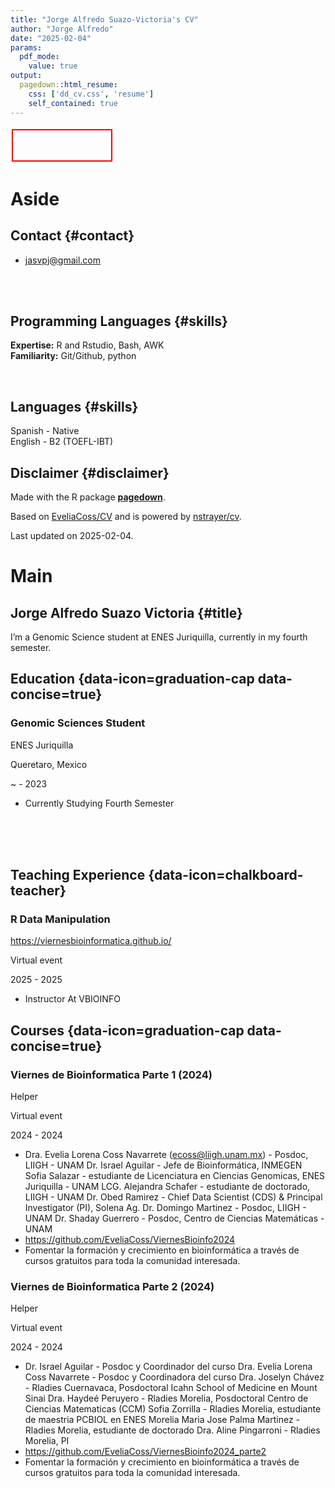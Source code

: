 ```yaml
---
title: "Jorge Alfredo Suazo-Victoria's CV"
author: "Jorge Alfredo"
date: "2025-02-04"
params:
  pdf_mode:
    value: true
output:
  pagedown::html_resume:
    css: ['dd_cv.css', 'resume']
    self_contained: true
---
```


<style type="text/css">
#GIANT-BUTTON {
  background-color: unset; /* Green */
  border: 2px red solid;
  color: white;
  padding: 15px 32px;
  text-align: center;
  text-decoration: none;
  display: inline-block;
  font-size: 16px;
  margin: 4px 2px;
  cursor: pointer;
}

</style>
<a href = "https://3lconejo.github.io/posts/cv.html"><button id="GIANT-BUTTON">ESTILIZADO</button></a>





<style>
:root{
  --decorator-outer-offset-left: -6.5px;
}
</style>


Aside
================================================================================






Contact {#contact}
--------------------------------------------------------------------------------

- <i class='fa fa-envelope'></i> jasvpj@gmail.com

<br>
<br>

Programming Languages {#skills}
--------------------------------------------------------------------------------

<b>Expertise:</b> R and Rstudio, Bash, AWK <br><b>Familiarity:</b> Git/Github, python

<br>

Languages {#skills}
--------------------------------------------------------------------------------

 Spanish - Native <br>
 English - B2 (TOEFL-IBT) <br>



Disclaimer {#disclaimer}
--------------------------------------------------------------------------------

Made with the R package [**pagedown**](https://github.com/rstudio/pagedown). 

Based on [EveliaCoss/CV](https://github.com/EveliaCoss/CV) and is powered by [nstrayer/cv](https://github.com/nstrayer/cv).

Last updated on 2025-02-04.



Main
================================================================================

Jorge Alfredo Suazo Victoria {#title}
--------------------------------------------------------------------------------

I’m a Genomic Science student at ENES Juriquilla, currently in my fourth semester.



Education {data-icon=graduation-cap data-concise=true}
--------------------------------------------------------------------------------

### Genomic Sciences Student

ENES Juriquilla

Queretaro, Mexico

~ - 2023

- Currently Studying Fourth Semester




<!-- These breaks just force a new page so section doesnt get cut off -->
<br>
<br>
<br>

Teaching Experience {data-icon=chalkboard-teacher}
--------------------------------------------------------------------------------

### R Data Manipulation

https://viernesbioinformatica.github.io/

Virtual event

2025 - 2025

- Instructor At VBIOINFO




Courses {data-icon=graduation-cap data-concise=true}
--------------------------------------------------------------------------------

### Viernes de Bioinformatica Parte 1 (2024)

Helper

Virtual event

2024 - 2024

- Dra. Evelia Lorena Coss Navarrete (ecoss@liigh.unam.mx) - Posdoc, LIIGH - UNAM
Dr. Israel Aguilar - Jefe de Bioinformática, INMEGEN
Sofia Salazar - estudiante de Licenciatura en Ciencias Genomicas, ENES Juriquilla - UNAM
LCG. Alejandra Schafer - estudiante de doctorado, LIIGH - UNAM
Dr. Obed Ramirez - Chief Data Scientist (CDS) & Principal Investigator (PI), Solena Ag.
Dr. Domingo Martinez - Posdoc, LIIGH - UNAM
Dr. Shaday Guerrero - Posdoc, Centro de Ciencias Matemáticas - UNAM
- https://github.com/EveliaCoss/ViernesBioinfo2024
- Fomentar la formación y crecimiento en bioinformática a través de cursos gratuitos para toda la comunidad interesada.



### Viernes de Bioinformatica Parte 2 (2024)

Helper

Virtual event

2024 - 2024

- Dr. Israel Aguilar - Posdoc y Coordinador del curso
Dra. Evelia Lorena Coss Navarrete - Posdoc y Coordinadora del curso
Dra. Joselyn Chávez - Rladies Cuernavaca, Posdoctoral Icahn School of Medicine en Mount Sinai
Dra. Haydeé Peruyero - Rladies Morelia, Posdoctoral Centro de Ciencias Matematicas (CCM)
Sofia Zorrilla - Rladies Morelia, estudiante de maestria PCBIOL en ENES Morelia
Maria Jose Palma Martinez - Rladies Morelia, estudiante de doctorado
Dra. Aline Pingarroni - Rladies Morelia, PI
- https://github.com/EveliaCoss/ViernesBioinfo2024_parte2
- Fomentar la formación y crecimiento en bioinformática a través de cursos gratuitos para toda la comunidad interesada.




